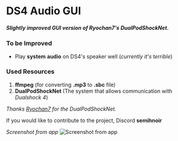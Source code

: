# DS4 Audio GUI

##### Slightly improved GUI version of Ryochan7's DualPodShockNet.

### To be Improved

 - Play **system** **audio** on DS4's speaker well (*currently it's terrible*)

### Used Resources

 1. **ffmpeg** (for converting **.mp3** to **.sbc** file)
 2. **DualPodShockNet** (The system that allows communication with *Dualshock 4*)

*Thanks [Ryochan7](https://github.com/Ryochan7) for the DualPodShockNet.*

If you would like to contribute to the project, 
Discord **semihnoir**

*Screenshot from app*
![Screenshot from app](https://i.imgur.com/cE18C1C.png)
